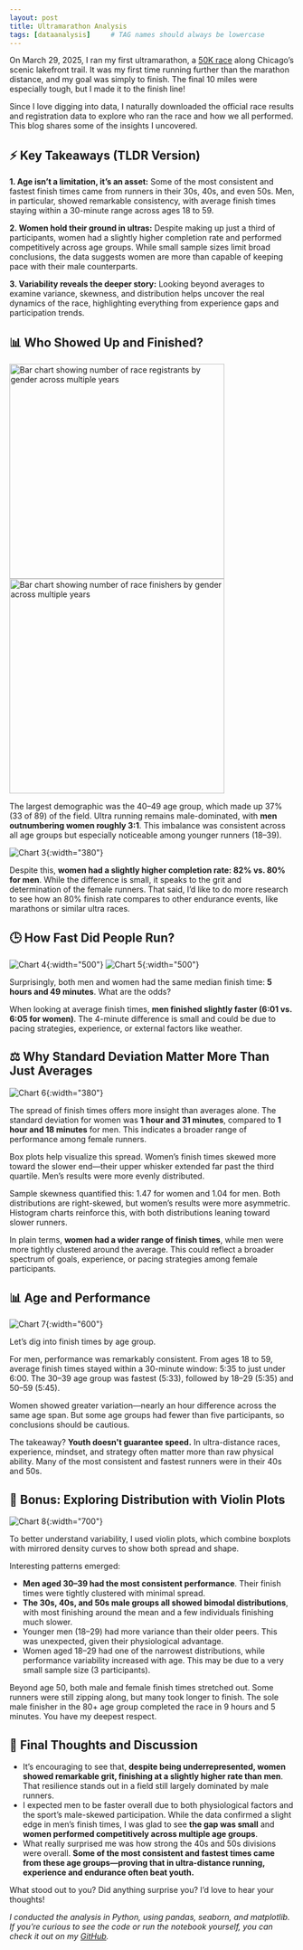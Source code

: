 ```yaml
---
layout: post 
title: Ultramarathon Analysis
tags: [dataanalysis]     # TAG names should always be lowercase
---
```

On March 29, 2025, I ran my first ultramarathon, a [50K race](https://www.runrace.net/findarace.php?id=25088IL1&tab=a3) along Chicago’s scenic lakefront trail. It was my first time running further than the marathon distance, and my goal was simply to finish. The final 10 miles were especially tough, but I made it to the finish line!

Since I love digging into data, I naturally downloaded the official race results and registration data to explore who ran the race and how we all performed. This blog shares some of the insights I uncovered.

## ⚡ Key Takeaways (TLDR Version)

**1. Age isn’t a limitation, it’s an asset:** Some of the most consistent and fastest finish times came from runners in their 30s, 40s, and even 50s. Men, in particular, showed remarkable consistency, with average finish times staying within a 30-minute range across ages 18 to 59.

**2. Women hold their ground in ultras:** Despite making up just a third of participants, women had a slightly higher completion rate and performed competitively across age groups. While small sample sizes limit broad conclusions, the data suggests women are more than capable of keeping pace with their male counterparts.

**3. Variability reveals the deeper story:** Looking beyond averages to examine variance, skewness, and distribution helps uncover the real dynamics of the race, highlighting everything from experience gaps and participation trends.

## 📊 Who Showed Up and Finished?

<div style="text-align: left;">
  <img src="/assets/img/ultra_analysis/race-registrants-bar-chart.png" 
       alt="Bar chart showing number of race registrants by gender across multiple years" 
       width="380">
  <img src="/assets/img/ultra_analysis/race-finishers-bar-chart.png" 
       alt="Bar chart showing number of race finishers by gender across multiple years" 
       width="380">
</div>

The largest demographic was the 40–49 age group, which made up 37% (33 of 89) of the field. Ultra running remains male-dominated, with **men outnumbering women roughly 3:1**. This imbalance was consistent across all age groups but especially noticeable among younger runners (18–39).

![Chart 3](/assets/img/ultra_analysis/finishers-v-non-finishers-count-bar-chart.png){:width="380"}

Despite this, **women had a slightly higher completion rate: 82% vs. 80% for men**. While the difference is small, it speaks to the grit and determination of the female runners. That said, I’d like to do more research to see how an 80% finish rate compares to other endurance events, like marathons or similar ultra races.

## 🕒 How Fast Did People Run?

![Chart 4](/assets/img/ultra_analysis/histogram-of-finish-times-female.png){:width="500"}
![Chart 5](/assets/img/ultra_analysis/histogram-of-finish-times-male.png){:width="500"}

Surprisingly, both men and women had the same median finish time: **5 hours and 49 minutes**. What are the odds?

When looking at average finish times, **men finished slightly faster (6:01 vs. 6:05 for women)**. The 4-minute difference is small and could be due to pacing strategies, experience, or external factors like weather.

## ⚖️ Why Standard Deviation Matter More Than Just Averages

![Chart 6](/assets/img/ultra_analysis/finishing-time-quartile-box-plot.png){:width="380"}

The spread of finish times offers more insight than averages alone. The standard deviation for women was **1 hour and 31 minutes**, compared to **1 hour and 18 minutes** for men. This indicates a broader range of performance among female runners.

Box plots help visualize this spread. Women’s finish times skewed more toward the slower end—their upper whisker extended far past the third quartile. Men’s results were more evenly distributed.

Sample skewness quantified this: 1.47 for women and 1.04 for men. Both distributions are right-skewed, but women’s results were more asymmetric. Histogram charts reinforce this, with both distributions leaning toward slower runners.

In plain terms, **women had a wider range of finish times**, while men were more tightly clustered around the average. This could reflect a broader spectrum of goals, experience, or pacing strategies among female participants.

## 📊 Age and Performance

![Chart 7](/assets/img/ultra_analysis/finish-time-trends-by-age-group-mean-std.png){:width="600"}

Let’s dig into finish times by age group.

For men, performance was remarkably consistent. From ages 18 to 59, average finish times stayed within a 30-minute window: 5:35 to just under 6:00. The 30–39 age group was fastest (5:33), followed by 18–29 (5:35) and 50–59 (5:45).

Women showed greater variation—nearly an hour difference across the same age span. But some age groups had fewer than five participants, so conclusions should be cautious.

The takeaway? **Youth doesn't guarantee speed.** In ultra-distance races, experience, mindset, and strategy often matter more than raw physical ability. Many of the most consistent and fastest runners were in their 40s and 50s.

## 🎻 Bonus: Exploring Distribution with Violin Plots

![Chart 8](/assets/img/ultra_analysis/violin-chart.png){:width="700"}

To better understand variability, I used violin plots, which combine boxplots with mirrored density curves to show both spread and shape.

Interesting patterns emerged:

- **Men aged 30–39 had the most consistent performance**. Their finish times were tightly clustered with minimal spread.
- **The 30s, 40s, and 50s male groups all showed bimodal distributions**, with most finishing around the mean and a few individuals finishing much slower.
- Younger men (18–29) had more variance than their older peers. This was unexpected, given their physiological advantage.
- Women aged 18–29 had one of the narrowest distributions, while performance variability increased with age. This may be due to a very small sample size (3 participants).

Beyond age 50, both male and female finish times stretched out. Some runners were still zipping along, but many took longer to finish. The sole male finisher in the 80+ age group completed the race in 9 hours and 5 minutes. You have my deepest respect.

## 💭 Final Thoughts and Discussion

- It’s encouraging to see that, **despite being underrepresented, women showed remarkable grit, finishing at a slightly higher rate than men**. That resilience stands out in a field still largely dominated by male runners.
- I expected men to be faster overall due to both physiological factors and the sport’s male-skewed participation. While the data confirmed a slight edge in men’s finish times, I was glad to see **the gap was small** and **women performed competitively across multiple age groups**.
- What really surprised me was how strong the 40s and 50s divisions were overall. **Some of the most consistent and fastest times came from these age groups—proving that in ultra-distance running, experience and endurance often beat youth.**

What stood out to you? Did anything surprise you? I’d love to hear your thoughts!

_I conducted the analysis in Python, using pandas, seaborn, and matplotlib. If you’re curious to see the code or run the notebook yourself, you can check it out on my [GitHub](https://github.com/chaumpham/lakefront-ultra-2025)._
